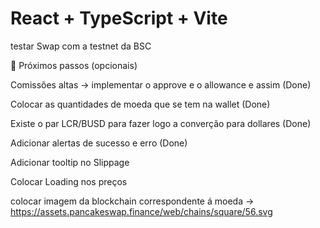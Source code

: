 # React + TypeScript + Vite

testar Swap com a testnet da BSC


🚀 Próximos passos (opcionais)

Comissões altas -> implementar o approve e o allowance e assim (Done)

Colocar as quantidades de moeda que se tem na wallet (Done)

Existe o par LCR/BUSD para fazer logo a converção para dollares (Done)

Adicionar alertas de sucesso e erro (Done)

Adicionar tooltip no Slippage 

Colocar Loading nos preços

colocar imagem da blockchain correspondente á moeda -> https://assets.pancakeswap.finance/web/chains/square/56.svg